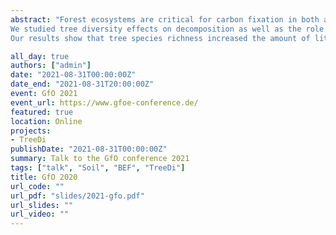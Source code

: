 ```yaml
---
abstract: "Forest ecosystems are critical for carbon fixation in both above- and belowground compartments. Increasing tree diversity enhances forest productivity and litter decomposition processes. Litter decomposition is carried out by soil organisms; however, in subtropical forests where soil meso- and macrofauna abundances are rather low, we expected most of the litter decomposition process to be driven by microorganisms. In addition, there is evidence that litter diversity increases litter decomposability. However, how tree diversity affects decomposition by modulating the amount of litterfall and its composition, has not been tested yet.
We studied tree diversity effects on decomposition as well as the role of soil microbes and litter decomposability in this process in a large-scale tree diversity experiment of subtropical China (BEF China). Moreover, we tested how leaf functional traits, tree biomass, and the forest spatial organization drive the amount of litterfall and litter composition. 
Our results show that tree species richness increased the amount of litterfall and litter species richness. We show that species-specific litterfall is driven by tree biomass and leaf functional traits (i.e., SLA, LDMC, carbon and nitrogen content) and decreases with increasing distance to the tree. The spatial distribution of the litterfall increases the spatial heterogeneity of litter distribution in the plot and thus influences litter decomposability and, thereby, microbial litter decomposition. We demonstrate that soil microorganisms are responsible for a large proportion of litter decomposition in this subtropical forest. These findings highlight the key role of tree diversity and cascading effects on different ecosystem properties in driving forest carbon and nitrogen cycles. The identified mechanisms can help to improve models on biogeochemical cycles."

all_day: true
authors: ["admin"]
date: "2021-08-31T00:00:00Z"
date_end: "2021-08-31T20:00:00Z"
event: GfO 2021
event_url: https://www.gfoe-conference.de/
featured: true
location: Online
projects:
- TreeDi
publishDate: "2021-08-31T00:00:00Z"
summary: Talk to the GfO conference 2021
tags: ["talk", "Soil", "BEF", "TreeDi"]
title: GfO 2020
url_code: ""
url_pdf: "slides/2021-gfo.pdf"
url_slides: ""
url_video: ""
---
```

